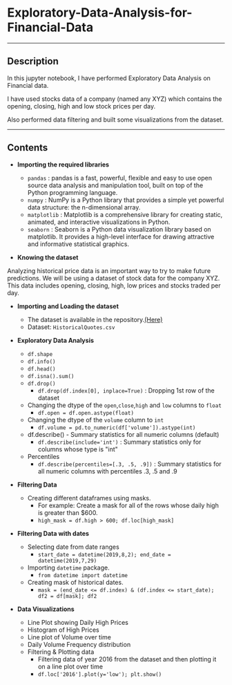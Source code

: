 # Exploratory-Data-Analysis-for-Financial-Data
---
## Description
In this jupyter notebook, I have performed Exploratory Data Analysis on Financial data.

I have used stocks data of a company (named any XYZ) which contains the opening, closing, high and low stock prices per day.

Also performed data filtering and built some visualizations from the dataset.

---
## Contents

  - **Importing the required libraries**
    - `pandas` : pandas is a fast, powerful, flexible and easy to use open source data analysis and manipulation tool,
built on top of the Python programming language.
    - `numpy` : NumPy is a Python library that provides a simple yet powerful data structure: the n-dimensional array.
    - `matplotlib` : Matplotlib is a comprehensive library for creating static, animated, and interactive visualizations in Python.
    - `seaborn` : Seaborn is a Python data visualization library based on matplotlib. It provides a high-level interface for drawing attractive and informative statistical graphics.
    
  - **Knowing the dataset**
  
  Analyzing historical price data is an important way to try to make future predictions. We will be using a dataset of stock data for the company XYZ. This data includes opening, closing, high, low prices and stocks traded per day.
  
  - **Importing and Loading the dataset**
    - The dataset is available in the repository.[(Here)](https://github.com/Ravjot03/Exploratory-Data-Analysis-for-Financial-Data/blob/main/Dataset/HistoricalQuotes.csv)
    - Dataset: `HistoricalQuotes.csv`
        
  - **Exploratory Data Analysis**
    - `df.shape`
    - `df.info()`
    - `df.head()`
    - `df.isna().sum()`
    - `df.drop()`
      - `df.drop(df.index[0], inplace=True)` : Dropping 1st row of the dataset
    - Changing the dtype of the `open`,`close`,`high` and `low` columns to `float`
      - `df.open = df.open.astype(float)`
    - Changing the dtype of the `volume` column to `int`
      - `df.volume = pd.to_numeric(df['volume']).astype(int)`
    - df.describe() - Summary statistics for all numeric columns (default)
      - `df.describe(include='int')` : Summary statistics only for columns whose type is "int"
    - Percentiles
      - `df.describe(percentiles=[.3, .5, .9])` : Summary statistics for all numeric columns with percentiles .3, .5 and .9
  
  - **Filtering Data** 
    - Creating different dataframes using masks.
      - For example: Create a mask for all of the rows whose daily high is greater than $600.
      - `high_mask = df.high > 600; df.loc[high_mask]`
  
  - **Filtering Data with dates**
    - Selecting date from date ranges
      - `start_date = datetime(2019,8,2); end_date =  datetime(2019,7,29)`
    - Importing `datetime` package.
      - `from datetime import datetime`
    - Creating mask of historical dates.
      - `mask = (end_date <= df.index) & (df.index <= start_date); df2 = df[mask]; df2`
    
  - **Data Visualizations**
    - Line Plot showing Daily High Prices
    - Histogram of High Prices
    - Line plot of Volume over time
    - Daily Volume Frequency distribution
    - Filtering & Plotting data
      - Filtering data of year 2016 from the dataset and then plotting it on a line plot over time
      - `df.loc['2016'].plot(y='low'); plt.show()`
